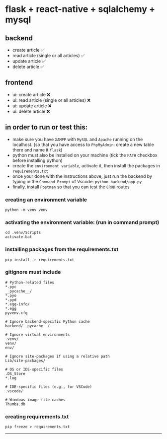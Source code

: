 # flask + react-native + sqlalchemy + mysql

## backend
- create article ✅
- read article (single or all articles) ✅ 
- update article ✅
- delete article ✅

## frontend
- ui: create article ❌
- ui: read article (single or all articles) ❌
- ui: update article ❌
- ui: delete article ❌

## in order to run or test this:
- make sure you have ```XAMPP``` with ```MySQL``` and ```Apache``` running on the localhost. (so that you have access to ```PhpMyAdmin```: create a new table there and name it ```flask```)
- python must also be installed on your machine (tick the ```PATH``` checkbox before installing python)
- create the ```environment variable```, activate it, then install the packages in ```requirements.txt```
- once your done with the instructions above, just run the backend by typing in the ```Command Prompt``` of Vscode:
``` python backend/app.py ```
- finally, install ```Postman``` so that you can test the ```CRUD``` routes 

### creating an environment variable
```
python -m venv venv
```

### activating the environment variable: (run in command prompt)
```
cd .venv/Scripts
activate.bat
```

### installing packages from the requirements.txt
```
pip install -r requirements.txt
```

### gitignore must include

```
# Python-related files
*.pyc
__pycache__/
*.pyo
*.pyd
*.egg-info/
*.egg
pyvenv.cfg

# Ignore backend-specific Python cache
backend/__pycache__/

# Ignore virtual environments
.venv/
venv/
env/

# Ignore site-packages if using a relative path
Lib/site-packages/

# OS or IDE-specific files
.DS_Store
*.log

# IDE-specific files (e.g., for VSCode)
.vscode/

# Windows image file caches
Thumbs.db

```

### creating requirements.txt
```
pip freeze > requirements.txt
```
****


